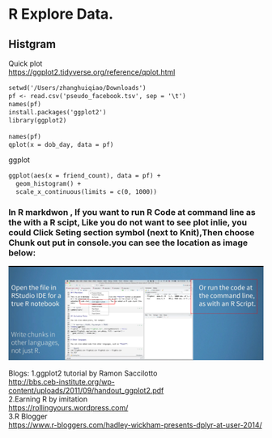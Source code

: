 # R Explore Data.
## Histgram
Quick plot
<br>https://ggplot2.tidyverse.org/reference/qplot.html
```
setwd('/Users/zhanghuiqiao/Downloads')
pf <- read.csv('pseudo_facebook.tsv', sep = '\t')
names(pf)
install.packages('ggplot2')
library(ggplot2)

names(pf)
qplot(x = dob_day, data = pf)

```
ggplot
```
ggplot(aes(x = friend_count), data = pf) +
  geom_histogram() +
  scale_x_continuous(limits = c(0, 1000))
```

### In R markdwon , If you want to run R Code at command line as the with a R scipt, Like you do not want to see plot inlie, you could Click Seting section symbol (next to Knit),Then choose Chunk out put in console.you can see the location as image below:
![ ](https://github.com/GlennOu66304/Data-Sciences-in-R/blob/R-Learning/image/Allow%20R%20markdown%20content%20in%20console%20contetn.png)


Blogs:
1.ggplot2 tutorial by Ramon Saccilotto
<br>http://bbs.ceb-institute.org/wp-content/uploads/2011/09/handout_ggplot2.pdf
<br>2.Earning R by imitation
<br>https://rollingyours.wordpress.com/
<br>3.R Blogger
<br>https://www.r-bloggers.com/hadley-wickham-presents-dplyr-at-user-2014/
